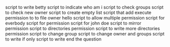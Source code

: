 script to write betty
script to indicate who am i
script to check groups
script to check new owner
script to create empty list
script that add execute permission to to file owner hello
script to allow multiple permission
script for everbody
script for permission
script for john doe
script to mirror permission
script to directories permission
script to write more directories permission
script to change group
script to change owner and groups
script to write if only
script to write end the question
